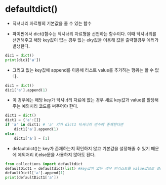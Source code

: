 # defaultdict()
* 딕셔너리 자료형의 기본값을 줄 수 있는 함수

* 파이썬에서 dict()함수는 딕셔너리 자료형을 선언하는 함수이다. 이때 딕셔너리를 선언해주고 해당 key값이 없는 경우 없는 eky값을 이용해 값을 출력할경우 에러가 발생한다.
```python
dic1 = dict()
print(dic1['a'])

```

* 그리고 없는 key값에 append를 이용해 리스트 value를 추가하는 행위는 할 수 없다.
```python
dic1 = dict()
dic1['a'].append(1)
```

* 이 경우에는 해당 key가 딕셔너리 자료에 없는 경우 새로 key값과 value를 할당해주는 예외처리 코드를 써주어야 한다.
```python
dict1 = dict()
dict1 = {'a':[]}
if 'a' in dict1: # 'a' 키가 dict1 딕셔너리 변수에 존재한다면
    dict1['a'].append(1)
else:
    dict1['a'] = [1]
``` 

* defaultdict()는 key가 존재하는지 확인하지 않고 기본값을 설정해줄 수 있기 때문에 예외처리 if,else문을 사용하지 않아도 된다.
```python
from collections import defaultdict
defaultDict1 = defaultdict(list) #key값이 없는 경우 빈리스트를 value값으로 설정
defaultDict1['a'].append(1)
print(defaultDict1['a'])
```
